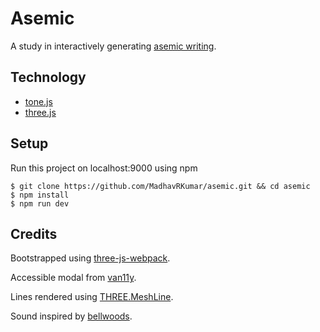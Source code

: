 # Asemic
A study in interactively generating [asemic writing](https://en.wikipedia.org/wiki/Asemic_writing).

## Technology
- [tone.js](https://tonejs.github.io/)
- [three.js](threejs.org)

## Setup
Run this project on localhost:9000 using npm

```
$ git clone https://github.com/MadhavRKumar/asemic.git && cd asemic
$ npm install
$ npm run dev
```

## Credits
Bootstrapped using [three-js-webpack](https://github.com/aakatev/three-js-webpack).

Accessible modal from [van11y](https://van11y.net/accessible-modal/).

Lines rendered using [THREE.MeshLine](https://github.com/spite/THREE.MeshLine/releases).

Sound inspired by [bellwoods](https://bellwoods.xyz).
